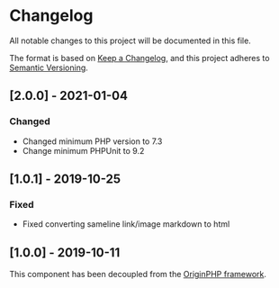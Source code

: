# Changelog

All notable changes to this project will be documented in this file.

The format is based on [Keep a Changelog](https://keepachangelog.com/en/1.0.0/),
and this project adheres to [Semantic Versioning](https://semver.org/spec/v2.0.0.html).

## [2.0.0] - 2021-01-04

### Changed

- Changed minimum PHP version to 7.3
- Change minimum PHPUnit to 9.2

## [1.0.1] - 2019-10-25

### Fixed

- Fixed converting sameline link/image markdown to html

## [1.0.0] - 2019-10-11

This component has been decoupled from the [OriginPHP framework](https://www.originphp.com/).
